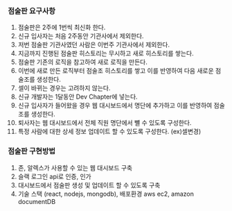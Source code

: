 ### 점술판 요구사항

1. 점술판은 2주에 1번씩 최신화 한다.
2. 신규 입사자는 처음 2주동안 기관사에서 제외한다.
3. 저번 점술판 기관사였던 사람은 이번주 기관사에서 제외한다.
4. 지금까지 진행된 점술판 히스토리는 무시하고 새로 히스토리를 쌓는다.
5. 점술판 기존의 로직을 참고하여 새로 로직을 만든다.
6. 이번에 새로 만든 로직부터 점술조 히스토리를 쌓고 이를 반영하여 다음 새로운 점술조를 생성한다.
7. 셀이 바뀌는 경우는 고려하지 않는다.
8. 신규 개발자는 1달동안 Dev Chapter에 넣는다.
9. 신규 입사자가 들어왔을 경우 웹 대시보드에서 명단에 추가하고 이를 반영하여 점술조를 생성한다.
10. 퇴사자는 웹 대시보드에서 전체 직원 명단에서 뺼 수 있도록 구성한다.
11. 특정 사람에 대한 상세 정보 업데이트 할 수 있도록 구성한다. (ex)셀변경)

### 점술판 구현방법

1. 존, 알렉스가 사용할 수 있는 웹 대시보드 구축
2. 슬랙 로그인 api로 인증, 인가
3. 대시보드에서 점술판 생성 및 업데이트 할 수 있도록 구축
4. 기술 스택 (react, nodejs, mongodb), 배포환경 aws ec2, amazon documentDB
